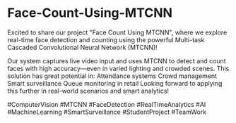 # Face-Count-Using-MTCNN
Excited to share our project "Face Count Using MTCNN", where we explore real-time face detection and counting using the powerful Multi-task Cascaded Convolutional Neural Network (MTCNN)!

Our system captures live video input and uses MTCNN to detect and count faces with high accuracy—even in varied lighting and crowded scenes. 
This solution has great potential in:
Attendance systems
Crowd management
Smart surveillance
Queue monitoring in retail
Looking forward to applying this further in real-world scenarios and smart analytics!

#ComputerVision #MTCNN #FaceDetection #RealTimeAnalytics #AI #MachineLearning #SmartSurveillance #StudentProject #TeamWork
